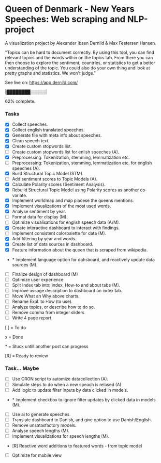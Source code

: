 # Queen of Denmark - New Years Speeches: Web scraping and NLP-project

A visualization project by Alexander Ibsen Dernild & Max Festersen Hansen.

"Topics can be hard to document correctly.
By using this tool, you can find relevant topics and the words within on the topics tab.
From there you can then choose to explore the sentiment, countries, or statistics to get a better understanding of the topic.
You could also do your own thing and look at pretty graphs and statistics. We won't judge."

See live on: https://app.dernild.com/

|████████░░░░░|

62% complete.

### Tasks

- [x] Collect speeches.
- [x] Collect english translated speeches.
- [x] Generate file with meta info about speeches.
- [x] Clean speech text.
- [x] Create custom stopwords list.
- [ ] Create custom stopwords list for enlish speeches (A).
- [x] Preprocessing: Tokenization, stemming, lemmatization etc.
- [ ] Preprocessing: Tokenization, stemming, lemmatization etc. for english speeches (A).
- [x] Build Structural Topic Model (STM).
- [ ] Add sentiment scores to Topic Models (A).
- [x] Calculate Polarity scores (Sentiment Analysis).
- [x] Rebuild Structural Topic Model using Polarity scores as another co-variate.
- [x] Implement worldmap and map placese the queens mentions.
- [x] Implement visualizations of the most used words.
- [x] Analyse sentiment by year.
- [ ] Format data for display (M).
- [ ] Optimize visualisations for english speech data (A/M).
- [x] Create interactive dashboard to interact with findings.
- [ ] Implement consistent colorpalette for data (M).
- [x] Add filtering by year and words.
- [x] Create list of data sources in dashboard.
- [x] Feature information about the queen that is scraped from wikipedia.
- \* Implement language option for dahsboard, and reactively update data sources (M).
- [ ] Finalize design of dashboard (M)
- [ ] Optimize user experience
- [ ] Split Index tab into: index, How-to and about tabs (M).
- [ ] Improve ussage description to dashboard on index tab.
- [ ] Move What an Why above charts.
- [ ] Rename Expl. to How (to use).
- [ ] Analyze topics, or describe how to do so.
- [ ] Remove comma from integer sliders.
- [ ] Write 4 page report.

[ ] = To do

x = Done

\* = Stuck untill another post can progress

[R] = Ready to review

### Task... Maybe
- [ ] Use CRON script to automize datacollection (A).
- [ ] Simulate steps to do when a new speach is relased (A)
- [ ] Add logic to update filter inputs by data clicked in models.
- \* Implement checkbox to ignore filter updates by clicked data in models (M).
- [ ] Use ai to generate speeches.
- [ ] Translate dashboard to Danish, and give option to use Danish/English.
- [ ] Remove unsatasfactory models.
- [ ] Analyse speech lengths (M).
- [ ] Implement visualizations for speech lengths (M).
- [R] Reactive word additions to featured words - from topic model
- [ ] Optimize for mobile view
